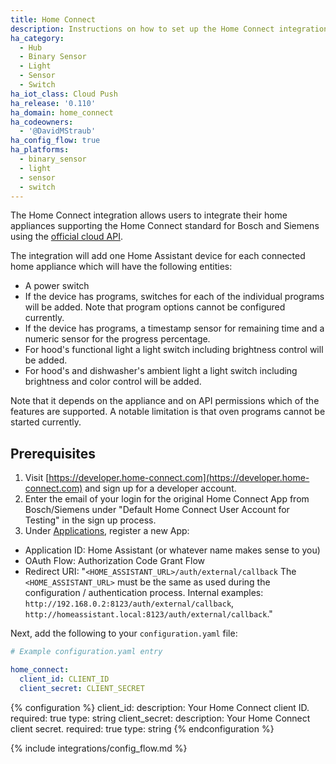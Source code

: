 ```yaml
---
title: Home Connect
description: Instructions on how to set up the Home Connect integration within Home Assistant.
ha_category:
  - Hub
  - Binary Sensor
  - Light
  - Sensor
  - Switch
ha_iot_class: Cloud Push
ha_release: '0.110'
ha_domain: home_connect
ha_codeowners:
  - '@DavidMStraub'
ha_config_flow: true
ha_platforms:
  - binary_sensor
  - light
  - sensor
  - switch
---
```


The Home Connect integration allows users to integrate their home appliances supporting the Home Connect standard for Bosch and Siemens using the [official cloud API](https://developer.home-connect.com).

The integration will add one Home Assistant device for each connected home appliance which will have the following entities:

- A power switch
- If the device has programs, switches for each of the individual programs will be added. Note that program options cannot be configured currently.
- If the device has programs, a timestamp sensor for remaining time and a numeric sensor for the progress percentage.
- For hood's functional light a light switch including brightness control will be added.
- For hood's and dishwasher's ambient light a light switch including brightness and color control will be added.

Note that it depends on the appliance and on API permissions which of the features are supported. A notable limitation is that oven programs cannot be started currently.

## Prerequisites

1. Visit [https://developer.home-connect.com](https://developer.home-connect.com) and sign up for a developer account.
2. Enter the email of your login for the original Home Connect App from Bosch/Siemens under "Default Home Connect User Account for Testing" in the sign up process.
3. Under [Applications](https://developer.home-connect.com/applications), register a new App:

- Application ID: Home Assistant (or whatever name makes sense to you)
- OAuth Flow: Authorization Code Grant Flow
- Redirect URI: "`<HOME_ASSISTANT_URL>/auth/external/callback`
  The `<HOME_ASSISTANT_URL>` must be the same as used during the configuration / authentication process. Internal examples: `http://192.168.0.2:8123/auth/external/callback`, `http://homeassistant.local:8123/auth/external/callback`." 

Next, add the following to your `configuration.yaml` file:

```yaml
# Example configuration.yaml entry

home_connect:
  client_id: CLIENT_ID
  client_secret: CLIENT_SECRET
```

{% configuration %}
client_id:
  description: Your Home Connect client ID.
  required: true
  type: string
client_secret:
  description: Your Home Connect client secret.
  required: true
  type: string
{% endconfiguration %}

{% include integrations/config_flow.md %}
